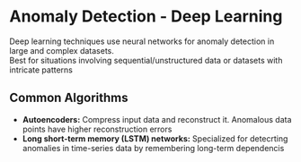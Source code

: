 # Anomaly Detection - Deep Learning
Deep learning techniques use neural networks for anomaly detection in large and complex datasets. <br>
Best for situations involving sequential/unstructured data or datasets with intricate patterns<br>

## Common Algorithms
* **Autoencoders:** Compress input data and reconstruct it. Anomalous data points have higher reconstruction errors
* **Long short-term memory (LSTM) networks:** Specialized for detecrting anomalies in time-series data by remembering long-term dependencis
